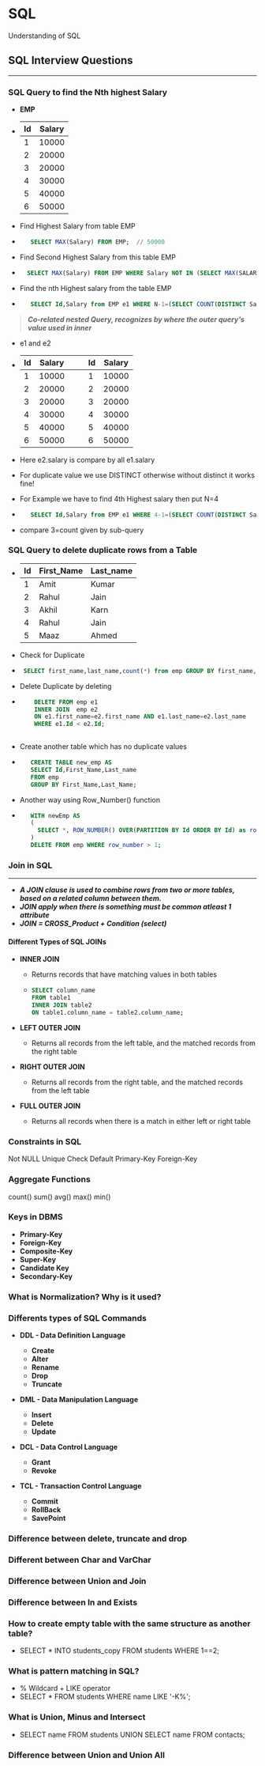 # SQL
Understanding of SQL


## **SQL Interview Questions**
***

### **SQL Query to find the Nth highest Salary**
- **EMP**
- |Id|Salary|
  |----|------|
  |1  | 10000|
  |2  | 20000|
  |3  | 20000|
  |4  | 30000|
  |5  | 40000|
  |6  | 50000|

- Find Highest Salary from table EMP
  
- ```sql
     SELECT MAX(Salary) FROM EMP;  // 50000
   ```
 
- Find Second Highest Salary from this table EMP
- ```sql
    SELECT MAX(Salary) FROM EMP WHERE Salary NOT IN (SELECT MAX(SALARY) FROM EMP);   // 40000
  ```

- Find the nth Highest salary from the table EMP
- ```sql
     SELECT Id,Salary from EMP e1 WHERE N-1=(SELECT COUNT(DISTINCT Salary) FROM e2 WHERE e2.Salary > e1.Salary)
  ``` 

> ***Co-related nested Query, recognizes by where the outer query's value used in inner***

-    e1          and           e2

- |Id|Salary|     |        |Id|Salary|
  |----|------|-----|----- |----|------|
  |1  | 10000|      |      |1  | 10000|
  |2  | 20000|      |      |2  | 20000|
  |3  | 20000|      |      |3  | 20000|
  |4  | 30000|      |      |4  | 30000|
  |5  | 40000|      |      |5  | 40000|
  |6  | 50000|      |      |6  | 50000|
 
- Here e2.salary is compare by all e1.salary
- For duplicate value we use DISTINCT otherwise without distinct it works fine!
- For Example we have to find 4th Highest salary then put N=4
- ```sql 
     SELECT Id,Salary from EMP e1 WHERE 4-1=(SELECT COUNT(DISTINCT Salary) FROM e2 WHERE e2.Salary > e1.Salary)
  ```
- compare 3=count given by sub-query
  
   
  
  






### **SQL Query to delete duplicate rows from a Table**

- |Id |First_Name|Last_name|
  |---|----------|---------|
  |1  |Amit      | Kumar   |
  |2  |Rahul     | Jain    |
  |3  |Akhil     | Karn   |
  |4  |Rahul     | Jain   |
  |5  |Maaz      | Ahmed  |
    
- Check for Duplicate
- ```sql
   SELECT first_name,last_name,count(*) from emp GROUP BY first_name,last_name HAVING COUNT(*) > 1;
  ```

- Delete Duplicate by deleting
- ```sql
      DELETE FROM emp e1  
      INNER JOIN  emp e2
      ON e1.first_name=e2.first_name AND e1.last_name=e2.last_name
      WHERE e1.Id < e2.Id;
      
  ```

- Create another table which has no duplicate values
- ```sql
     CREATE TABLE new_emp AS 
     SELECT Id,First_Name,Last_name
     FROM emp
     GROUP BY First_Name,Last_Name;
  ```
  
 - Another way using Row_Number() function
 - ```sql
      WITH newEmp AS
      (
        SELECT *, ROW_NUMBER() OVER(PARTITION BY Id ORDER BY Id) as row_number FROM emp;
      )
      DELETE FROM emp WHERE row_number > 1;
   ```








### **Join in SQL**
***
- ***A JOIN clause is used to combine rows from two or more tables, based on a related column between them.***
- ***JOIN apply when there is something must be common atleast 1 attribute***
- ***JOIN = CROSS_Product + Condition (select)***

#### Different Types of SQL JOINs
* **INNER JOIN**
  -  Returns records that have matching values in both tables
  -  ```sql
     SELECT column_name
     FROM table1
     INNER JOIN table2
     ON table1.column_name = table2.column_name;
     ```
  
* **LEFT OUTER JOIN**
  - Returns all records from the left table, and the matched records from the right table
  
* **RIGHT OUTER JOIN**
  - Returns all records from the right table, and the matched records from the left table

* **FULL OUTER JOIN**
  - Returns all records when there is a match in either left or right table





### **Constraints in SQL**
Not NULL
Unique
Check
Default
Primary-Key
Foreign-Key

### **Aggregate Functions**
count()
sum()
avg()
max()
min()

### **Keys in DBMS**
* **Primary-Key**
* **Foreign-Key**
* **Composite-Key**
* **Super-Key**
* **Candidate Key**
* **Secondary-Key**


### **What is Normalization? Why is it used?**


### **Differents types of SQL Commands**

* **DDL - Data Definition Language**
  - **Create**
  - **Alter**
  - **Rename**
  - **Drop**
  - **Truncate**

* **DML - Data Manipulation Language**
  - **Insert**
  - **Delete**
  - **Update**

* **DCL - Data Control Language**
  - **Grant**
  - **Revoke**

* **TCL - Transaction Control Language**
  - **Commit**
  - **RollBack**
  - **SavePoint**
 
 
### **Difference between delete, truncate and drop**


### **Different between Char and VarChar**

### **Difference between Union and Join**

### **Difference between In and Exists**

### **How to create empty table with the same structure as another table?**
- SELECT * INTO students_copy FROM students WHERE 1==2;

### **What is pattern matching in SQL?**
- % Wildcard + LIKE operator
- SELECT * FROM students WHERE name LIKE '-K%'; 

### **What is Union, Minus and Intersect**
- SELECT name FROM students    UNION   SELECT name FROM contacts;

### **Difference between Union and Union All**
